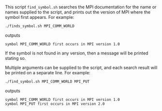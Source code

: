 This script `find_symbol.sh` searches the MPI documentation for the name
or names supplied to the script, and prints out the version of MPI where the
symbol first appears.  For example:

```bash
./finds_symbol.sh MPI_COMM_WORLD
```

outputs

```
symbol MPI_COMM_WORLD first occurs in MPI version 1.0
```

If the symbol is not found in any version, then a message will be printed stating
so.

Multiple arguments can be supplied to the script, and each search result will
be printed on a separate line.  For example:

```bash
./find_symbol.sh MPI_COMM_WORLD MPI_PUT
```

outputs

```
symbol MPI_COMM_WORLD first occurs in MPI version 1.0
symbol MPI_PUT first occurs in MPI version 2.0
```

